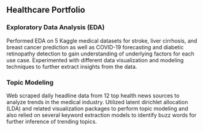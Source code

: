 ## Healthcare Portfolio 

### Exploratory Data Analysis (EDA)
Performed EDA on 5 Kaggle medical datasets for stroke, liver cirrhosis, and breast cancer prediction as well as COVID-19 forecasting and diabetic retinopathy detection to gain understanding of underlying factors for each use case. Experimented with different data visualization and modeling techniques to further extract insights from the data.

### Topic Modeling
Web scraped daily headline data from 12 top health news sources to analyze trends in the medical industry. Utilized latent dirichlet allocation (LDA) and related visualization packages to perform topic modeling and also relied on several keyword extraction models to identify buzz words for further inference of trending topics.
